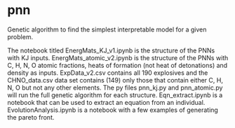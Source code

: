 # pnn
Genetic algorithm to find the simplest interpretable model for a given problem.

The notebook titled EnergMats_KJ_v1.ipynb is the structure of the PNNs with KJ inputs. EnergMats_atomic_v2.ipynb is the structure of the PNNs with C, H, N, O atomic fractions, heats of formation (not heat of detonations) and density as inputs. ExpData_v2.csv contains all 190 explosives and the CHNO_data.csv data set contains (149) only those that contain either C, H, N, O but not any other elements. The py files pnn_kj.py and pnn_atomic.py will run the full genetic algorithm for each structure. Eqn_extract.ipynb is a notebook that can be used to extract an equation from an individual. EvolutionAnalysis.ipynb is a notebook with a few examples of generating the pareto front.
